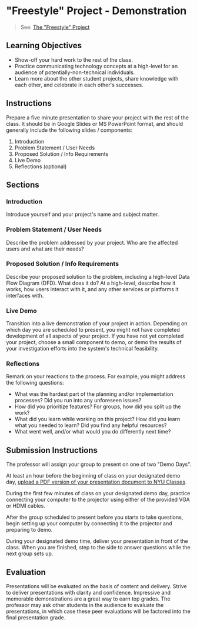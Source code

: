 # "Freestyle" Project - Demonstration

> See: [The "Freestyle" Project](README.md)

## Learning Objectives

  + Show-off your hard work to the rest of the class.
  + Practice communicating technology concepts at a high-level for an audience of potentially-non-technical individuals.
  + Learn more about the other student projects, share knowledge with each other, and celebrate in each other's successes.

## Instructions

Prepare a five minute presentation to share your project with the rest of the class. It should be in Google Slides or MS PowerPoint format, and should generally include the following slides / components:

  1. Introduction
  2. Problem Statement / User Needs
  3. Proposed Solution / Info Requirements
  4. Live Demo
  5. Reflections (optional)

## Sections

### Introduction

Introduce yourself and your project's name and subject matter.

### Problem Statement / User Needs

Describe the problem addressed by your project. Who are the affected users and what are their needs?

### Proposed Solution / Info Requirements

Describe your proposed solution to the problem, including a high-level Data Flow Diagram (DFD). What does it do? At a high-level, describe how it works, how users interact with it, and any other services or platforms it interfaces with.

### Live Demo

Transition into a live demonstration of your project in action. Depending on which day you are scheduled to present, you might not have completed development of all aspects of your project. If you have not yet completed your project, choose a small component to demo, or demo the results of your investigation efforts into the system's technical feasibility.

### Reflections

Remark on your reactions to the process. For example, you might address the following questions:

  + What was the hardest part of the planning and/or implementation processes? Did you run into any unforeseen issues?
  + How did you prioritize features? For groups, how did you split up the work?
  + What did you learn while working on this project? How did you learn what you needed to learn? Did you find any helpful resources?
  + What went well, and/or what would you do differently next time?

## Submission Instructions

The professor will assign your group to present on one of two "Demo Days".

At least an hour before the beginning of class on your designated demo day, [upload a PDF version of your presentation document to NYU Classes](https://newclasses.nyu.edu/portal/site/e7aed58f-c4e8-4fbd-b8ab-40c86414d0ab/tool/f1178530-8a47-4ef7-831d-d554df55b4eb?assignmentId=/assignment/a/e7aed58f-c4e8-4fbd-b8ab-40c86414d0ab/ea14ea83-1336-4949-b945-d46aaf6b0146&panel=Main&sakai_action=doView_assignment).

During the first few minutes of class on your designated demo day, practice connecting your computer to the projector using either of the provided VGA or HDMI cables.

After the group scheduled to present before you starts to take questions, begin setting up your computer by connecting it to the projector and preparing to demo.

During your designated demo time, deliver your presentation in front of the class. When you are finished, step to the side to answer questions while the next group sets up.

## Evaluation

Presentations will be evaluated on the basis of content and delivery. Strive to deliver presentations with clarity and confidence. Impressive and memorable demonstrations are a great way to earn top grades. The professor may ask other students in the audience to evaluate the presentations, in which case these peer evaluations will be factored into the final presentation grade.
